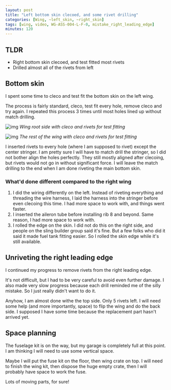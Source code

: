 ```yaml
---
layout: post
title: "Left bottom skin clecoed, and some rivet drilling"
categories: [Wing, ~left_skin, ~right_skin]
tags: [wing, video, WG-ASS-004-L-F-0, mistake_right_leading_edge]
minutes: 120
---
```


## TLDR

- Right bottom skin clecoed, and test fitted most rivets
- Drilled almost all of the rivets from left

## Bottom skin

I spent some time to cleco and test fit the bottom skin on the left wing.

The process is fairly standard, cleco, test fit every hole, remove cleco and try again. I repeated this process 3 times until most holes lined up without match drilling.

![img](https://lh3.googleusercontent.com/pw/AP1GczNYNuUPJY9TSm4CUCLBgCnL1Ehh2hINcnhNKXA7n_3sNNEyzwjEkPViLunH5RA_NWdOQWbpi887Xy8IJaJZWMBX9gfgSlUp15oosj_pqjDGeYQ6yAxJPv7QQjvTAEEYEsr6EQuOiHAR56vQj4o42ZpyGg=w4000-h3000-s-no-gm?authuser=0)
_Wing root side with cleco and rivets for test fitting_

![img](https://lh3.googleusercontent.com/pw/AP1GczOPQb-gWctkhhPFST8LW94bMNPSzv5USaUzyMHqfsmL71DX9zIb6tA6FSA3O33jxDHa3w1ECsTBjEwxJOESeRo3dflr593y6pdaAH5N8CwfKFZYTwLFAnSmn6KMgGgbqG7G3FaUIbi6C7zC5zeiXpo8wg=w4000-h3000-s-no-gm?authuser=0)
_The rest of the wing with cleco and rivets for test fitting_

I inserted rivets to every hole (where I am supposed to rivet) except the center stringer. I am pretty sure I will have to match drill the stringer, so I did not bother align the holes perfectly. They still mostly aligned after clecoing, but rivets would not go in without significant force. I will leave the match drilling to the end when I am done riveting the main bottom skin.

### What'd done different compared to the right wing

1. I did the wiring differently on the left. Instead of riveting everything and threading the wire harness, I laid the harness into the stringer before even clecoing this time. I had more space to work with, and things went faster.
2. I inserted the aileron tube before installing rib 8 and beyond. Same reason, I had more space to work with.
3. I rolled the edge on the skin. I did not do this on the right side, and people on the sling builder group said it's fine. But a few folks who did it said it made fuel tank fitting easier. So I rolled the skin edge while it's still available.

## Unriveting the right leading edge

I continued my progress to remove rivets from the right leading edge.

It's not difficult, but I had to be very careful to avoid even further damage. I also made very slow progress because each drill reminded me of the silly mistake. So I just really didn't want to do it.

Anyhow, I am almost done withe the top side. Only 5 rivets left. I will need some help (and more importantly, space) to flip the wing and do the back side. I supposed I have some time because the replacement part hasn't arrived yet.

## Space planning

The fuselage kit is on the way, but my garage is completely full at this point. I am thinking I will need to use some vertical space.

Maybe I will put the fuse kit on the floor, then wing crate on top. I will need to finish the wing kit, then dispose the huge empty crate, then I will probably have space to work the fuse.

Lots of moving parts, for sure!
